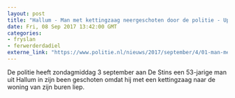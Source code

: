```yaml
---
layout: post
title: "Hallum - Man met kettingzaag neergeschoten door de politie - Update"
date: Fri, 08 Sep 2017 13:42:00 GMT
categories: 
- fryslan 
- ferwerderdadiel 
externe_link: "https://www.politie.nl/nieuws/2017/september/4/01-man-met-kettingzaag-neergeschoten-door-de-politie.html"
---
```


De politie heeft zondagmiddag 3 september aan De Stins een 53-jarige man uit Hallum in zijn been geschoten omdat hij met een kettingzaag naar de woning van zijn buren liep.

